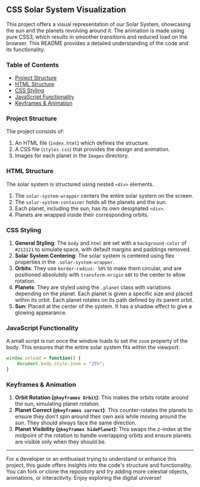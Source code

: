 ## CSS Solar System Visualization

This project offers a visual representation of our Solar System, showcasing the sun and the planets revolving around it. The animation is made using pure CSS3, which results in smoother transitions and reduced load on the browser. This README provides a detailed understanding of the code and its functionality.

### Table of Contents

- [Project Structure](#project-structure)
- [HTML Structure](#html-structure)
- [CSS Styling](#css-styling)
- [JavaScript Functionality](#javascript-functionality)
- [Keyframes & Animation](#keyframes-animation)

### Project Structure

The project consists of:

1. An HTML file (`index.html`) which defines the structure.
2. A CSS file (`styles.css`) that provides the design and animation.
3. Images for each planet in the `Images` directory.

### HTML Structure

The solar system is structured using nested `<div>` elements.

1. The `solar-system-wrapper` centers the entire solar system on the screen.
2. The `solar-system-container` holds all the planets and the sun.
3. Each planet, including the sun, has its own designated `<div>`.
4. Planets are wrapped inside their corresponding orbits.

### CSS Styling

1. **General Styling**: The `body` and `html` are set with a `background-color` of `#212121` to simulate space, with default margins and paddings removed.
2. **Solar System Centering**: The solar system is centered using flex properties in the `.solar-system-wrapper`.
3. **Orbits**: They use `border-radius: 50%` to make them circular, and are positioned absolutely with `transform-origin` set to the center to allow rotation.
4. **Planets**: They are styled using the `.planet` class with variations depending on the planet. Each planet is given a specific size and placed within its orbit. Each planet rotates on its path defined by its parent orbit.
5. **Sun**: Placed at the center of the system. It has a shadow effect to give a glowing appearance.

### JavaScript Functionality

A small script is run once the window loads to set the `zoom` property of the body. This ensures that the entire solar system fits within the viewport.

```javascript
window.onload = function() {
    document.body.style.zoom = "25%";
}
```

### Keyframes & Animation

1. **Orbit Rotation (`@keyframes Orbit`)**: This makes the orbits rotate around the sun, simulating planet rotation.
2. **Planet Correct (`@keyframes correct`)**: This counter-rotates the planets to ensure they don't spin around their own axis while moving around the sun. They should always face the same direction.
3. **Planet Visibility (`@keyframes hidePlanet`)**: This swaps the z-index at the midpoint of the rotation to handle overlapping orbits and ensure planets are visible only when they should be.

---

For a developer or an enthusiast trying to understand or enhance this project, this guide offers insights into the code's structure and functionality. You can fork or clone the repository and try adding more celestial objects, animations, or interactivity. Enjoy exploring the digital universe!
